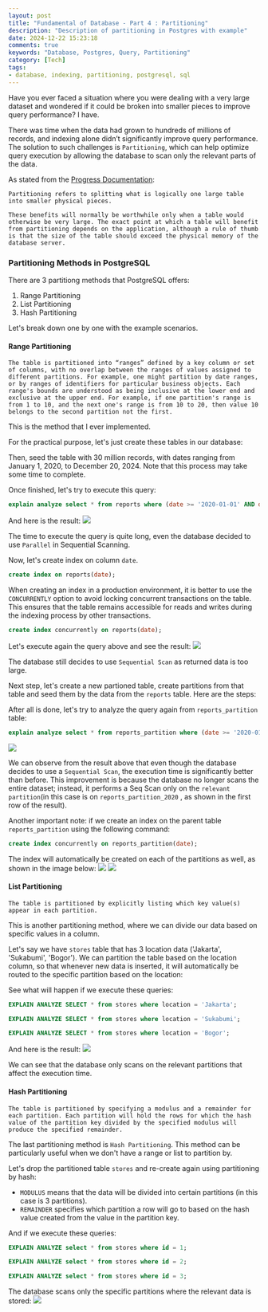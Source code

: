 ```yaml
---
layout: post
title: "Fundamental of Database - Part 4 : Partitioning"
description: "Description of partitioning in Postgres with example"
date: 2024-12-22 15:23:18
comments: true
keywords: "Database, Postgres, Query, Partitioning"
category: [Tech]
tags:
- database, indexing, partitioning, postgresql, sql
---
```



Have you ever faced a situation where you were dealing with a very large dataset and wondered if it could be broken into smaller pieces to improve query performance? I have.

There was time when the data had grown to hundreds of millions of records, and indexing alone didn’t significantly improve query performance. The solution to such challenges is `Partitioning`, which can help optimize query execution by allowing the database to scan only the relevant parts of the data.

As stated from the <a href="https://www.postgresql.org/docs/current/ddl-partitioning.html" target="_top"> Progress Documentation</a>:

```
Partitioning refers to splitting what is logically one large table into smaller physical pieces.

These benefits will normally be worthwhile only when a table would otherwise be very large. The exact point at which a table will benefit from partitioning depends on the application, although a rule of thumb is that the size of the table should exceed the physical memory of the database server.
```

### Partitioning Methods in PostgreSQL
There are 3 partitiong methods that PostgreSQL offers:
1. Range Partitioning
2. List Partitioning
3. Hash Partitioning

Let's break down one by one with the example scenarios.

#### Range Partitioning
```
The table is partitioned into “ranges” defined by a key column or set of columns, with no overlap between the ranges of values assigned to different partitions. For example, one might partition by date ranges, or by ranges of identifiers for particular business objects. Each range's bounds are understood as being inclusive at the lower end and exclusive at the upper end. For example, if one partition's range is from 1 to 10, and the next one's range is from 10 to 20, then value 10 belongs to the second partition not the first.
```

This is the method that I ever implemented.

For the practical purpose, let's just create these tables in our database:
<script src="https://gist.github.com/ameliarahman/82cabd0c015aa3997cd49a1406d98906.js"></script>

Then, seed the table with 30 million records, with dates ranging from January 1, 2020, to December 20, 2024. Note that this process may take some time to complete.
<script src="https://gist.github.com/ameliarahman/1aa95ff3f42f45d53ee6a79d65903ee8.js"></script>

Once finished, let's try to execute this query:
```sql
explain analyze select * from reports where (date >= '2020-01-01' AND date < '2020-06-01');
```
And here is the result:
![](../assets/img/partitioning/partitioning_range_1.png)

The time to execute the query is quite long, even the database decided to use `Parallel` in Sequential Scanning.

Now, let's create index on column `date`.
```sql
create index on reports(date);
```

When creating an index in a production environment, it is better to use the `CONCURRENTLY` option to avoid locking concurrent transactions on the table. This ensures that the table remains accessible for reads and writes during the indexing process by other transactions.

```sql
create index concurrently on reports(date);
```

Let's execute again the query above and see the result:
![](../assets/img/partitioning/partitioning_range_2.png)

The database still decides to use `Sequential Scan` as returned data is too large.

Next step, let's create a new partioned table, create partitions from that table and seed them by the data from the `reports` table. Here are the steps:

<script src="https://gist.github.com/ameliarahman/9a8b74877931773295a56391682563b3.js"></script>

After all is done, let's try to analyze the query again from `reports_partition` table:
```sql
explain analyze select * from reports_partition where (date >= '2020-01-01' AND date < '2020-06-01');
```
![](../assets/img/partitioning/partitioning_range_3.png)

We can observe from the result above that even though the database decides to use a `Sequential Scan`, the execution time is significantly better than before. This improvement is because the database no longer scans the entire dataset; instead, it performs a Seq Scan only on the `relevant partition`(in this case is on `reports_partition_2020` , as shown in the first row of the result).

Another important note: if we create an index on the parent table `reports_partition` using the following command:
```sql
create index concurrently on reports_partition(date);
```
The index will automatically be created on each of the partitions as well, as shown in the image below:
![](../assets/img/partitioning/partitioning_range_4.png)
![](../assets/img/partitioning/partitioning_range_5.png)


#### List Partitioning
```
The table is partitioned by explicitly listing which key value(s) appear in each partition.
```
This is another partitioning method, where we can divide our data based on specific values in a column.

Let's say we have `stores` table that has 3 location data ('Jakarta', 'Sukabumi', 'Bogor'). We can partition the table based on the location column, so that whenever new data is inserted, it will automatically be routed to the specific partition based on the location:

<script src="https://gist.github.com/ameliarahman/a193678c069937c9d37ec0779e22f05b.js"></script>

See what will happen if we execute these queries:
```sql
EXPLAIN ANALYZE SELECT * from stores where location = 'Jakarta';

EXPLAIN ANALYZE SELECT * from stores where location = 'Sukabumi';

EXPLAIN ANALYZE SELECT * from stores where location = 'Bogor';
```

And here is the result:
![](../assets/img/partitioning/partitioning_list_1.png)

We can see that the database only scans on the relevant partitions that affect the execution time.

#### Hash Partitioning
```
The table is partitioned by specifying a modulus and a remainder for each partition. Each partition will hold the rows for which the hash value of the partition key divided by the specified modulus will produce the specified remainder.
```

The last partitioning method is `Hash Partitioning`. This method can be particularly useful when we don't have a range or list to partition by.

Let's drop the partitioned table `stores` and re-create again using partitioning by hash:
<script src="https://gist.github.com/ameliarahman/756d36194d325efecc198040eba416e5.js"></script>

- `MODULUS` means that the data will be divided into certain partitions (in this case is 3 partitions).
- `REMAINDER` specifies which partition a row will go to based on the hash value created from the value in the partition key.

And if we execute these queries:
```sql
EXPLAIN ANALYZE select * from stores where id = 1;

EXPLAIN ANALYZE select * from stores where id = 2;

EXPLAIN ANALYZE select * from stores where id = 3;
```

The database scans only the specific partitions where the relevant data is stored:
![](../assets/img/partitioning/partitioning_hash_1.png)
